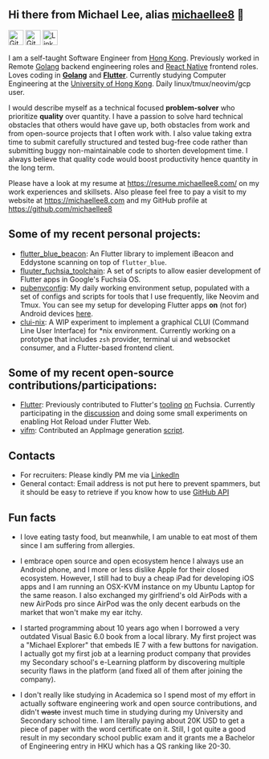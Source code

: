 ## Hi there from Michael Lee, alias [michaellee8][1] 👋

[<img src="https://simpleicons.org/icons/github.svg" alt="GitHub" width="30"/>][github]
[<img src="https://simpleicons.org/icons/gitlab.svg" alt="GitLab" width="30"/>][gitlab]
[<img src="https://simpleicons.org/icons/linkedin.svg" alt="Linkedn" width="30"/>][linkedin]


I am a self-taught Software Engineer from [Hong Kong][2]. Previously worked in Remote [Golang][3] backend engineering roles and [React Native][5] frontend roles. Loves coding in **[Golang][3]** and **[Flutter][4]**. Currently studying Computer Engineering at the [University of Hong Kong][6]. Daily linux/tmux/neovim/gcp user. 

I would describe myself as a technical focused **problem-solver** who prioritize **quality** over quantity. I have a passion to solve hard technical obstacles that others would have gave up, both obstacles from work and from open-source projects that I often work with. I also value taking extra time to submit carefully structured and tested bug-free code rather than submitting buggy non-maintainable code to shorten development time. I always believe that quality code would boost productivity hence quantity in the long term. 

Please have a look at my resume at https://resume.michaellee8.com/ on my work experiences and skillsets. Also please feel free to pay a visit to my website at https://michaellee8.com and my GitHub profile at https://github.com/michaellee8 

## Some of my recent personal projects:

- [flutter_blue_beacon][7]: An Flutter library to implement iBeacon and Eddystone scanning on top of `flutter_blue`.
- [fluuter_fuchsia_toolchain][8]: A set of scripts to allow easier development of Flutter apps in Google's Fuchsia OS.
- [pubenvconfig][9]: My daily working environment setup, populated with a set of configs and scripts for tools that I use frequently, like Neovim and Tmux. You can see my setup for developing Flutter apps **on** (not for) Android devices [here][11].
- [clui-nix][10]: A WIP experiment to implement a graphical CLUI (Command Line User Interface) for *nix environment. Currently working on a prototype that includes `zsh` provider, terminal ui and websocket consumer, and a Flutter-based frontend client. 

## Some of my recent open-source contributions/participations:

- [Flutter][12]: Previously contributed to Flutter's [tooling][14] [on][15] Fuchsia. Currently participating in the [discussion][13] and doing some small experiments on enabling Hot Reload under Flutter Web. 
- [vifm][16]: Contributed an AppImage generation [script][17]. 

## Contacts

- For recruiters: Please kindly PM me via [LinkedIn][18]
- General contact: Email address is not put here to prevent spammers, but it should be easy to retrieve if you know how to use [GitHub API][19]

## Fun facts

- I love eating tasty food, but meanwhile, I am unable to eat most of them since I am suffering from allergies.

- I embrace open source and open ecosystem hence I always use an Android phone, and I more or less dislike Apple for their closed ecosystem. However, I still had to buy a cheap iPad for developing iOS apps and I am running an OSX-KVM instance on my Ubuntu Laptop for the same reason. I also exchanged my girlfriend's old AirPods with a new AirPods pro since AirPod was the only decent earbuds on the market that won't make my ear itchy. 

- I started programming about 10 years ago when I borrowed a very outdated Visual Basic 6.0 book from a local library. My first project was a "Michael Explorer" that embeds IE 7 with a few buttons for navigation. I actually got my first job at a learning product company that provides my Secondary school's e-Learning platform by discovering multiple security flaws in the platform (and fixed all of them after joining the company). 

- I don't really like studying in Academica so I spend most of my effort in actually software engineering work and open source contributions, and didn't ~~waste~~ invest much time in studying during my University and Secondary school time. I am literally paying about 20K USD to get a piece of paper with the word certificate on it. Still, I got quite a good result in my secondary school public exam and it grants me a Bachelor of Engineering entry in HKU which has a QS ranking like 20-30.

[1]: https://michaellee8.com/
[2]: https://www.standwithhk.org/
[3]: https://golang.org/
[4]: https://flutter.dev/
[5]: https://reactnative.dev/
[6]: https://hku.hk/
[7]: https://github.com/michaellee8/flutter_blue_beacon/
[8]: https://github.com/michaellee8/flutter_fuchsia_toolchain/
[9]: https://github.com/michaellee8/pubenvconfig/
[10]: https://github.com/michaellee8/clui-nix/
[11]: https://github.com/michaellee8/pubenvconfig#developing-flutter-apps-on-an-android-device/
[12]: https://github.com/flutter/flutter/
[13]: https://github.com/flutter/flutter/issues/53041/
[14]: https://github.com/flutter/flutter/pull/55715/
[15]: https://github.com/flutter/flutter/pull/55664/
[16]: https://github.com/vifm/vifm/
[17]: https://github.com/vifm/vifm/pull/615/
[18]: https://linkedin.com/in/michaellee88
[19]: https://api.github.com/repos/michaellee8/michaellee8/commits

[github]: https://github.com/michaellee8
[gitlab]: https://gitlab.com/michaellee8
[linkedin]: https://linkedin.com/in/michaellee88

[github logo]: https://simpleicons.org/icons/github.svg "GitHub"
[gitlab logo]: https://simpleicons.org/icons/gitlab.svg "GitLab"
[linkedin logo]: https://simpleicons.org/icons/linkedin.svg "LinkedIn"

<!-- start-only[1]: michaellee8.com

## I am currently job seeking!

I may be the engineer you are looking for if you are finding someone who: 

- **Takes software engineering seriously**, not just care about whether that feature works, but also care about whether that feature has been implemented correctly and cleanly. 

- Cares about **long term productivity** by embracing **clean code structure**, **code review** and **testing**, rather than short term productivity by submitting code that barely works. 

- **Passionate** about software engineering, loves to read source code on open source projects and then **contribute** actual code to them instead of filing feature requests. 

- **A fast learner with a T-shape skillset**. I am more specialized in **Flutter** and **Golang** but I know a bit of pretty much all those "popular" technologies. I have previously worked in development roles that involves **React.js**, **React Native**, **PHP**, **Node.js**, **MySQL**, **Redis**, **RabbitMQ**, **Docker**, **Kubernetes** and **AWS**. I am a daily user of **Ubuntu Linux** and I mostly develop backend applications in **GCP** VM instance running a combination of **tmux** and **neovim**. I have also learnt a bit of **C/C++** and **Python**. 

I believe job seeking is mutual so I am also looking for a comapny that: 

- Offers a **Remote** Engineering role that allows something living in **GMT+8** (Hong Kong). I am looking forward to relocate to Canada or United States after two or three years but currently I am unable to do so. 

- Practices a **proper software development process**, in which you expect engineers to write well-structured code, and you embrace code review and testing. You have a well-formed healthy codebase that doesn't put global declarations everywhere. Preferably you open-source some of your code or even running on an **open-source business model**.

- Offers an **in-depth technical** engineering role rather than CRUD development one. I like engineering **challenges** and I am the kind of people who likes to pick up the problems that my collages faces and then work on them, but then it also means that I don't really like those boring code glueing copy and paste tasks that should have been automated via some code generation tools instead of done by bare hands, so I hope that you will offer me challenges instead of mechanic tasks.

- Understands the "myth of man-month" and "tech debt", hence **values long-term productivity** over short-term output. Some management doesn't understand why would their development team just stop typing code and spend time doing those code architecture planning, code reviews and tests, when adding an HTML button and adding and changing "a few lines" in the backend codebase would have "apparently" done the job. I hope that you would be the kind of company who would invest `2t` of time for developing code with a **proper development process** so you only got 1 bugfix that would cost you `0.3t` of time later, so it totally takes you `2.3t`, rather than pushing engineers to develop features with `0.8t` and then got 5 bugfixes that each one takes you `0.7t`, so it takes you a total of `4.3t`. You **prioritize code quality over quantity.**

- Has a **flexible** workplace culture and judges by the value created. I am not really in favour of micro-management and certainly won't be sitting in front of a webcam 8 hours per day. I hope that you will be allowing me to work when I am feeling energized so that I can produce the most value for you. I also hope that you will be judging my performance by the value I have created for you rather than the time I have spent or the lines of code I have written.

end-only[1] -->

